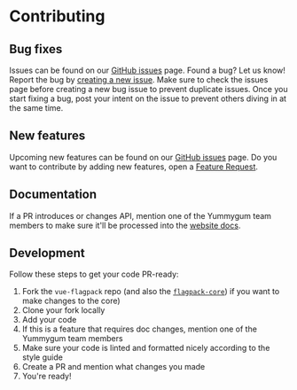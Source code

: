 # Contributing

## Bug fixes

Issues can be found on our [GitHub issues](https://github.com/yummygum/vue-flagpack/issues) page. Found a bug? Let us know! Report the bug by [creating a new issue](https://github.com/Yummygum/vue-flagpack/issues/new/choose). Make sure to check the issues page before creating a new bug issue to prevent duplicate issues. Once you start fixing a bug, post your intent on the issue to prevent others diving in at the same time.

## New features

Upcoming new features can be found on our [GitHub issues](https://github.com/yummygum/vue-flagpack/issues) page. Do you want to contribute by adding new features, open a [Feature Request](https://github.com/Yummygum/vue-flagpack/issues/new/choose).

## Documentation

If a PR introduces or changes API, mention one of the Yummygum team members to make sure it'll be processed into the [website docs](https://flagpack.xyz/docs/).

## Development

Follow these steps to get your code PR-ready:

1. Fork the `vue-flagpack` repo (and also the [`flagpack-core`](https://github.com/yummygum/flagpack-core/)) if you want to make changes to the core)
2. Clone your fork locally
3. Add your code
4. If this is a feature that requires doc changes, mention one of the Yummygum team members
5. Make sure your code is linted and formatted nicely according to the style guide
6. Create a PR and mention what changes you made
7. You're ready!
